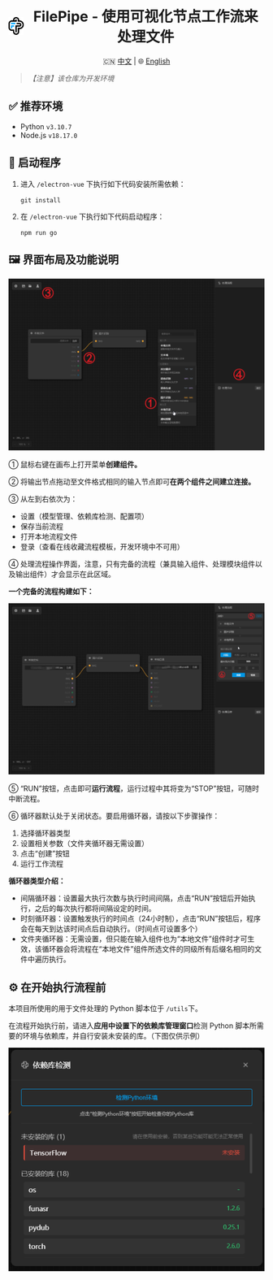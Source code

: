 
<h1 align="center" style="display:flex; align-items: center; justify-content: center; gap: 6px;"><img src="assets/README/logo_black_bg.png" height="35"/>FilePipe - 使用可视化节点工作流来处理文件</h1>

<p align="center">
  🇨🇳 <a href="./README.md">中文</a> | 🌐 <a href="./README.en.md">English</a>
</p>

> *【注意】该仓库为开发环境*

## ✅ 推荐环境

* Python `v3.10.7`
* Node.js `v18.17.0`

## 🚀 启动程序

1. 进入 `/electron-vue` 下执行如下代码安装所需依赖：
   ```
   git install
   ```
2. 在 `/electron-vue` 下执行如下代码启动程序：
   ```
   npm run go
   ```

## 🖼️ 界面布局及功能说明

![1744702684915](assets/README/1744702684915.png)

① 鼠标右键在画布上打开菜单**创建组件。**

② 将输出节点拖动至文件格式相同的输入节点即可**在两个组件之间建立连接。**

③ 从左到右依次为：

* 设置（模型管理、依赖库检测、配置项）
* 保存当前流程
* 打开本地流程文件
* 登录（查看在线收藏流程模板，开发环境中不可用）

④ 处理流程操作界面，注意，只有完备的流程（兼具输入组件、处理模块组件以及输出组件）才会显示在此区域。

**一个完备的流程构建如下：**

![1744703523989](assets/README/1744703523989.png)

⑤ “RUN”按钮，点击即可**运行流程**，运行过程中其将变为“STOP”按钮，可随时中断流程。

⑥ 循环器默认处于关闭状态。要启用循环器，请按以下步骤操作：

1. 选择循环器类型
2. 设置相关参数（文件夹循环器无需设置）
3. 点击“创建”按钮
4. 运行工作流程

**循环器类型介绍：**

* 间隔循环器：设置最大执行次数与执行时间间隔，点击“RUN”按钮后开始执行，之后的每次执行都将间隔设定的时间。
* 时刻循环器：设置触发执行的时间点（24小时制），点击“RUN”按钮后，程序会在每天到达该时间点后自动执行。（时间点可设置多个）
* 文件夹循环器：无需设置，但只能在输入组件也为“本地文件”组件时才可生效，该循环器会将流程在“本地文件”组件所选文件的同级所有后缀名相同的文件中遍历执行。

## ⚙️ 在开始执行流程前

本项目所使用的用于文件处理的 Python 脚本位于 `/utils`下。

在流程开始执行前，请进入**应用中设置下的依赖库管理窗口**检测 Python 脚本所需要的环境与依赖库，并自行安装未安装的库。（下图仅供示例）

![1744704374075](assets/README/1744704374075.png)
